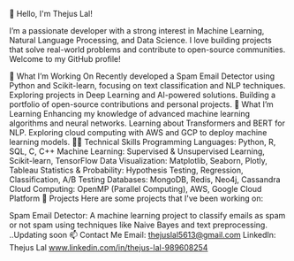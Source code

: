 👋 Hello, I'm Thejus Lal!

I’m a passionate developer with a strong interest in Machine Learning, Natural Language Processing, and Data Science. I love building projects that solve real-world problems and contribute to open-source communities. Welcome to my GitHub profile!

🔭 What I’m Working On
Recently developed a Spam Email Detector using Python and Scikit-learn, focusing on text classification and NLP techniques.
Exploring projects in Deep Learning and AI-powered solutions.
Building a portfolio of open-source contributions and personal projects.
🌱 What I’m Learning
Enhancing my knowledge of advanced machine learning algorithms and neural networks.
Learning about Transformers and BERT for NLP.
Exploring cloud computing with AWS and GCP to deploy machine learning models.
👨‍💻 Technical Skills
Programming Languages: Python, R, SQL, C, C++
Machine Learning: Supervised & Unsupervised Learning, Scikit-learn, TensorFlow
Data Visualization: Matplotlib, Seaborn, Plotly, Tableau
Statistics & Probability: Hypothesis Testing, Regression, Classification, A/B Testing
Databases: MongoDB, Redis, Neo4j, Cassandra
Cloud Computing: OpenMP (Parallel Computing), AWS, Google Cloud Platform
💼 Projects
Here are some projects that I've been working on:

Spam Email Detector: A machine learning project to classify emails as spam or not spam using techniques like Naive Bayes and text preprocessing.
..Updating soon
📫 Contact Me
Email: thejuslal5613@gmail.com
LinkedIn: Thejus Lal www.linkedin.com/in/thejus-lal-989608254
